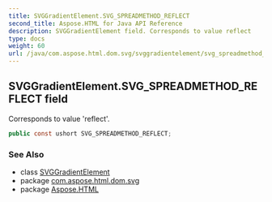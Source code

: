 ```yaml
---
title: SVGGradientElement.SVG_SPREADMETHOD_REFLECT
second_title: Aspose.HTML for Java API Reference
description: SVGGradientElement field. Corresponds to value reflect
type: docs
weight: 60
url: /java/com.aspose.html.dom.svg/svggradientelement/svg_spreadmethod_reflect/
---
```

## SVGGradientElement.SVG_SPREADMETHOD_REFLECT field

Corresponds to value 'reflect'.

```java
public const ushort SVG_SPREADMETHOD_REFLECT;
```

### See Also

* class [SVGGradientElement](../)
* package [com.aspose.html.dom.svg](../../../com.aspose.html.dom.svg/)
* package [Aspose.HTML](../../../)
